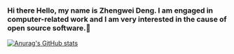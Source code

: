 ### Hi there  Hello, my name is Zhengwei Deng. I am engaged in computer-related work and I am very interested in the cause of open source software.👋

<!--
**jasondeng1997/jasondeng1997** is a ✨ _special_ ✨ repository because its `README.md` (this file) appears on your GitHub profile.

Here are some ideas to get you started:

- 🔭 I’m currently working on ...
- 🌱 I’m currently learning ...
- 👯 I’m looking to collaborate on ...
- 🤔 I’m looking for help with ...
- 💬 Ask me about ...
- 📫 How to reach me: ...
- 😄 Pronouns: ...
- ⚡ Fun fact: ...
-->
[![Anurag's GitHub stats](https://github-readme-stats.vercel.app/api?username=jasondeng1997&show_icons=true&theme=gruvbox)](https://github.com/jasondeng1997/github-readme-stats)

